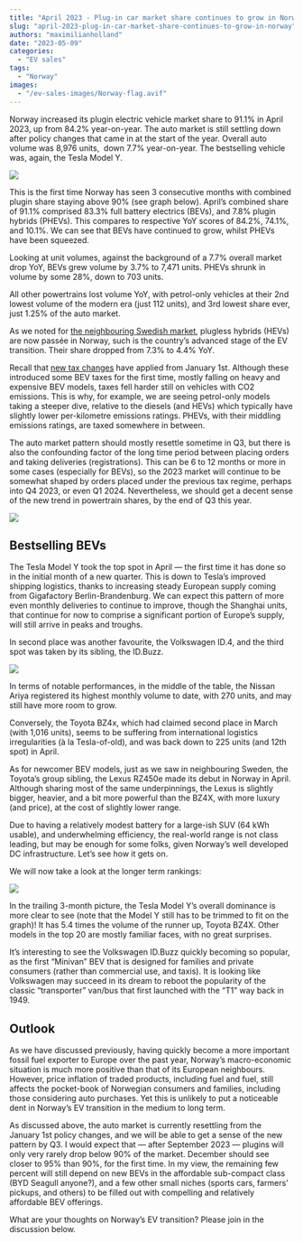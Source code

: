 ```yaml
---
title: "April 2023 - Plug-in car market share continues to grow in Norway"
slug: "april-2023-plug-in-car-market-share-continues-to-grow-in-norway"
authors: "maximilianholland"
date: "2023-05-09"
categories:
  - "EV sales"
tags:
  - "Norway"
images:
  - "/ev-sales-images/Norway-flag.avif"
---
```


Norway increased its plugin electric vehicle market share to 91.1% in April 2023, up from 84.2% year-on-year. The auto market is still settling down after policy changes that came in at the start of the year. Overall auto volume was 8,976 units,  down 7.7% year-on-year. The bestselling vehicle was, again, the Tesla Model Y.

![](ev-sales-images/2023-04-Norway-Passenger-Auto-Registrations.avif)

This is the first time Norway has seen 3 consecutive months with combined plugin share staying above 90% (see graph below). April’s combined share of 91.1% comprised 83.3% full battery electrics (BEVs), and 7.8% plugin hybrids (PHEVs). This compares to respective YoY scores of 84.2%, 74.1%, and 10.1%. We can see that BEVs have continued to grow, whilst PHEVs have been squeezed.

Looking at unit volumes, against the background of a 7.7% overall market drop YoY, BEVs grew volume by 3.7% to 7,471 units. PHEVs shrunk in volume by some 28%, down to 703 units.

All other powertrains lost volume YoY, with petrol-only vehicles at their 2nd lowest volume of the modern era (just 112 units), and 3rd lowest share ever, just 1.25% of the auto market.

As we noted for [the neighbouring Swedish market](/2023/05/08/April-2023-bevs-dominated-car-sales-in-sweden/), plugless hybrids (HEVs) are now passée in Norway, such is the country’s advanced stage of the EV transition. Their share dropped from 7.3% to 4.4% YoY.

Recall that [new tax changes](/2023/01/05/december-2022-ev-sales-in-norway-explode-ahead-of-policy-changes/) have applied from January 1st. Although these introduced some BEV taxes for the first time, mostly falling on heavy and expensive BEV models, taxes fell harder still on vehicles with CO2 emissions. This is why, for example, we are seeing petrol-only models taking a steeper dive, relative to the diesels (and HEVs) which typically have slightly lower per-kilometre emissions ratings. PHEVs, with their middling emissions ratings, are taxed somewhere in between.

The auto market pattern should mostly resettle sometime in Q3, but there is also the confounding factor of the long time period between placing orders and taking deliveries (registrations). This can be 6 to 12 months or more in some cases (especially for BEVs), so the 2023 market will continue to be somewhat shaped by orders placed under the previous tax regime, perhaps into Q4 2023, or even Q1 2024. Nevertheless, we should get a decent sense of the new trend in powertrain shares, by the end of Q3 this year.

![](ev-sales-images/2023-04-Norway-Monthly-Powertrain-Market-Share.avif)

## Bestselling BEVs

The Tesla Model Y took the top spot in April — the first time it has done so in the initial month of a new quarter. This is down to Tesla’s improved shipping logistics, thanks to increasing steady European supply coming from Gigafactory Berlin-Brandenburg. We can expect this pattern of more even monthly deliveries to continue to improve, though the Shanghai units, that continue for now to comprise a significant portion of Europe’s supply, will still arrive in peaks and troughs.

In second place was another favourite, the Volkswagen ID.4, and the third spot was taken by its sibling, the ID.Buzz.

![](ev-sales-images/2023-04-Norway-BEVs.avif)

In terms of notable performances, in the middle of the table, the Nissan Ariya registered its highest monthly volume to date, with 270 units, and may still have more room to grow.

Conversely, the Toyota BZ4x, which had claimed second place in March (with 1,016 units), seems to be suffering from international logistics irregularities (à la Tesla-of-old), and was back down to 225 units (and 12th spot) in April.

As for newcomer BEV models, just as we saw in neighbouring Sweden, the Toyota’s group sibling, the Lexus RZ450e made its debut in Norway in April. Although sharing most of the same underpinnings, the Lexus is slightly bigger, heavier, and a bit more powerful than the BZ4X, with more luxury (and price), at the cost of slightly lower range.

Due to having a relatively modest battery for a large-ish SUV (64 kWh usable), and underwhelming efficiency, the real-world range is not class leading, but may be enough for some folks, given Norway’s well developed DC infrastructure. Let’s see how it gets on.

We will now take a look at the longer term rankings:

![](ev-sales-images/2023-04-Norway-BEVs-Trailing-Qtr.avif)

In the trailing 3-month picture, the Tesla Model Y’s overall dominance is more clear to see (note that the Model Y still has to be trimmed to fit on the graph)! It has 5.4 times the volume of the runner up, Toyota BZ4X. Other models in the top 20 are mostly familiar faces, with no great surprises.

It’s interesting to see the Volkswagen ID.Buzz quickly becoming so popular, as the first “Minivan” BEV that is designed for families and private consumers (rather than commercial use, and taxis). It is looking like Volkswagen may succeed in its dream to reboot the popularity of the classic “transporter” van/bus that first launched with the “T1” way back in 1949.

## Outlook

As we have discussed previously, having quickly become a more important fossil fuel exporter to Europe over the past year, Norway’s macro-economic situation is much more positive than that of its European neighbours. However, price inflation of traded products, including fuel and fuel, still affects the pocket-book of Norwegian consumers and families, including those considering auto purchases. Yet this is unlikely to put a noticeable dent in Norway’s EV transition in the medium to long term.

As discussed above, the auto market is currently resettling from the January 1st policy changes, and we will be able to get a sense of the new pattern by Q3. I would expect that — after September 2023 — plugins will only very rarely drop below 90% of the market. December should see closer to 95% than 90%, for the first time. In my view, the remaining few percent will still depend on new BEVs in the affordable sub-compact class (BYD Seagull anyone?), and a few other small niches (sports cars, farmers’ pickups, and others) to be filled out with compelling and relatively affordable BEV offerings.

What are your thoughts on Norway’s EV transition? Please join in the discussion below.
